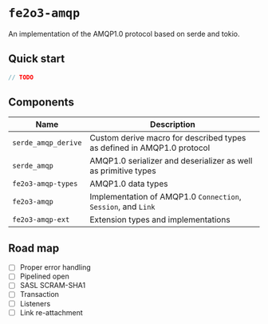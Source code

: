 # `fe2o3-amqp`

An implementation of the AMQP1.0 protocol based on serde and tokio.

## Quick start

```rust
// TODO
```

## Components

| Name | Description |
|------|-------------|
|`serde_amqp_derive`| Custom derive macro for described types as defined in AMQP1.0 protocol |
|`serde_amqp`| AMQP1.0 serializer and deserializer as well as primitive types |
|`fe2o3-amqp-types`| AMQP1.0 data types |
|`fe2o3-amqp`| Implementation of AMQP1.0 `Connection`, `Session`, and `Link` |
|`fe2o3-amqp-ext`| Extension types and implementations |

## Road map

- [ ] Proper error handling
- [ ] Pipelined open
- [ ] SASL SCRAM-SHA1
- [ ] Transaction
- [ ] Listeners
- [ ] Link re-attachment
